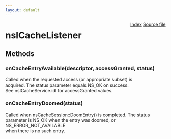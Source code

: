 ```yaml
---
layout: default
---
```

<div class='links' style='float:right'><a href="../index.html">Index</a>
<a href="http://dxr.mozilla.org/mozilla-central/source/netwerk/cache/nsICacheListener.idl">Source file</a>
</div>

# nsICacheListener #

## Methods ##

### onCacheEntryAvailable(descriptor, accessGranted, status) ###
  
Called when the requested access (or appropriate subset) is  
acquired.  The status parameter equals NS_OK on success.  
See nsICacheService.idl for accessGranted values.  
  

### onCacheEntryDoomed(status) ###
  
Called when nsCacheSession::DoomEntry() is completed. The status  
parameter is NS_OK when the entry was doomed, or NS_ERROR_NOT_AVAILABLE  
when there is no such entry.  
  
